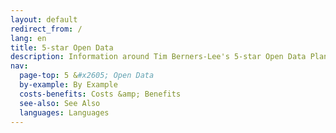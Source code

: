 ```yaml
---
layout: default
redirect_from: /
lang: en
title: 5-star Open Data
description: Information around Tim Berners-Lee's 5-star Open Data Plan
nav:
  page-top: 5 &#x2605; Open Data
  by-example: By Example
  costs-benefits: Costs &amp; Benefits
  see-also: See Also
  languages: Languages
---
```

